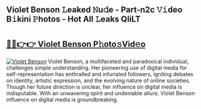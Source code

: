 ## Violet Benson 𝙻eaked 𝙽u𝚍e - Part-n2c 𝚅𝚒deo B𝚒kini 𝙿hotos - Hot All 𝙻eaks QIiLT

# <h2><a href="http://ld5nb3n.urlbe.top/?page=Violet+Benson">🔗🔗👉👉 Violet Benson P𝚑oto𝚜Vid𝚎o</a></h2>

[![Violet Benson](https://i.imgur.com/eBuTRDB.gif)](http://ld5nb3n.urlbe.top/?page=Violet+Benson)
Violet Benson, a multifaceted and paradoxical individual, challenges simple understanding. Her pioneering use of digital media for self-representation has enthralled and infuriated followers, igniting debates on identity, artistic expression, and the evolving nature of online societies. Though her future direction is unclear, her influence on digital media is indisputable. With an unwavering spirit and undeniable allure, Violet Benson influence on digital media is groundbreaking.
